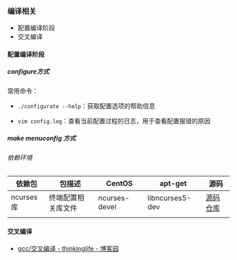 ### 编译相关

- 配置编译阶段
- 交叉编译

#### 配置编译阶段

##### configure方式

常用命令：

- `./configurate --help`：获取配置选项的帮助信息

- `vim config.log`：查看当前配置过程的日志，用于查看配置报错的原因

##### make menuconfig 方式

###### 依赖环境

| 依赖包      | 包描述       | CentOS        | apt-get         | 源码                                           |
| -------- | --------- | ------------- | --------------- | -------------------------------------------- |
| ncurses库 | 终端配置相关库文件 | ncurses-devel | libncurses5-dev | [源码仓库](https://ftp.gnu.org/pub/gnu/ncurses/) |
|          |           |               |                 |                                              |

#### 交叉编译

- [gcc/交叉编译 - thinkinglife - 博客园](https://www.cnblogs.com/thinkinglife/p/4193056.html)


